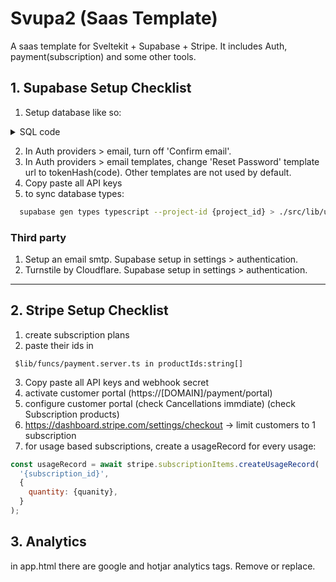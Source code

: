 
# Svupa2 (Saas Template)

A saas template for Sveltekit + Supabase + Stripe. It includes Auth, payment(subscription) and some other tools.



## 1. Supabase Setup Checklist

1. Setup database like so:
<details>
  <summary>SQL code</summary>
  
    ```sql
    -- profiles table
    create table
    public.profiles (
        id uuid not null,
        created_at timestamp with time zone not null default now(),
        full_name text null,
        wallet bigint null,
        constraint profiles_pkey primary key (id),
        constraint profiles_id_fkey foreign key (id) references auth.users (id),
        constraint profiles_wallet_fkey foreign key (wallet) references wallets (id) on update cascade on delete cascade
    ) tablespace pg_default;

    -- wallets table
    create table
    public.wallets (
        id bigint generated by default as identity,
        created_at timestamp with time zone not null default now(),
        subscription_id text null,
        customer_id text null,
        constraint wallets_pkey primary key (id)
    ) tablespace pg_default;


    -- On user creation
    CREATE OR REPLACE FUNCTION on_user_create()
    RETURNS TRIGGER AS $$
    BEGIN
        INSERT INTO public.profiles (id, full_name) VALUES (new.id, new.raw_user_meta_data ->> 'full_name');
        RETURN NEW;
    END;
    $$ LANGUAGE plpgsql;
    CREATE TRIGGER user_created
    AFTER INSERT ON auth.users
    FOR EACH ROW
    EXECUTE FUNCTION on_user_create();

    -- On profile creation
    CREATE OR REPLACE FUNCTION on_profile_create()
    RETURNS TRIGGER AS $$
    BEGIN
        INSERT INTO wallets DEFAULT VALUES RETURNING id INTO NEW.wallet_id;
        RETURN NEW;
    END;
    $$ LANGUAGE plpgsql;
    CREATE TRIGGER profile_created
    AFTER INSERT ON public.profiles
    FOR EACH ROW
    EXECUTE FUNCTION on_profile_create();
    ```
</details>

2. In Auth providers > email, turn off 'Confirm email'.
3. In Auth providers > email templates, change 'Reset Password' template url to tokenHash(code). Other templates are not used by default.
4. Copy paste all API keys
5. to sync database types:
```bash
  supabase gen types typescript --project-id {project_id} > ./src/lib/utils/database.types.ts
```

### Third party
1. Setup an email smtp. Supabase setup in settings > authentication.
2. Turnstile by Cloudflare. Supabase setup in settings > authentication.


---

## 2. Stripe Setup Checklist
1. create subscription plans
2. paste their ids in
```
 $lib/funcs/payment.server.ts in productIds:string[]
```
3. Copy paste all API keys and webhook secret
4. activate customer portal 
(https://[DOMAIN]/payment/portal)
5. configure customer portal 
(check Cancellations immdiate)
(check Subscription products)
6. https://dashboard.stripe.com/settings/checkout -> limit customers to 1 subscription
7. for usage based subscriptions, create a usageRecord for every usage:
```javascript
const usageRecord = await stripe.subscriptionItems.createUsageRecord(
  '{subscription_id}',
  {
    quantity: {quanity},
  }
);
```

## 3. Analytics
in app.html there are google and hotjar analytics tags. Remove or replace.


